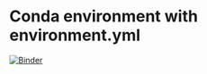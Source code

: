 # Conda environment with environment.yml

[![Binder](https://mybinder.org/badge_logo.svg)](https://mybinder.org/v2/gh/pdjohnson1984/Capstone/081cc1d62ad30bb6551147dbf9f50029d9b6452d?urlpath=lab%2Ftree%2FCapstone.ipynb)